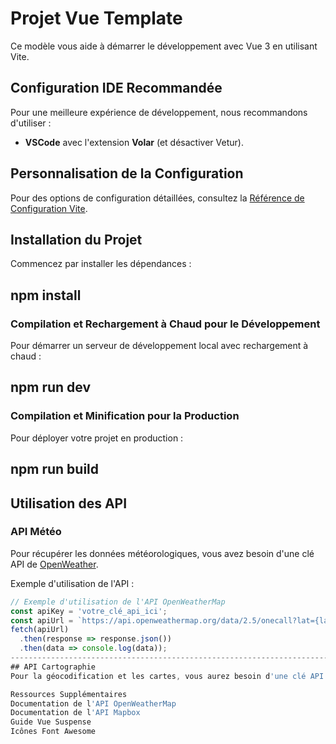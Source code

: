 # Projet Vue Template

Ce modèle vous aide à démarrer le développement avec Vue 3 en utilisant Vite.

## Configuration IDE Recommandée
Pour une meilleure expérience de développement, nous recommandons d'utiliser :
- **VSCode** avec l'extension **Volar** (et désactiver Vetur).

## Personnalisation de la Configuration
Pour des options de configuration détaillées, consultez la [Référence de Configuration Vite](https://vitejs.dev/config/).

## Installation du Projet
Commencez par installer les dépendances :

## npm install

### Compilation et Rechargement à Chaud pour le Développement
Pour démarrer un serveur de développement local avec rechargement à chaud :

## npm run dev

### Compilation et Minification pour la Production
Pour déployer votre projet en production :

## npm run build

## Utilisation des API
### API Météo
Pour récupérer les données météorologiques, vous avez besoin d'une clé API de [OpenWeather](https://openweathermap.org/api/one-call-api).

Exemple d'utilisation de l'API :
```javascript
// Exemple d'utilisation de l'API OpenWeatherMap
const apiKey = 'votre_clé_api_ici';
const apiUrl = `https://api.openweathermap.org/data/2.5/onecall?lat={lat}&lon={lon}&exclude={part}&appid=${apiKey}&units=metric`;
fetch(apiUrl)
  .then(response => response.json())
  .then(data => console.log(data));
-----------------------------------------------------------------------------------------------------------------------------------------------------------------
## API Cartographie
Pour la géocodification et les cartes, vous aurez besoin d'une clé API de Mapbox.

Ressources Supplémentaires
Documentation de l'API OpenWeatherMap
Documentation de l'API Mapbox
Guide Vue Suspense
Icônes Font Awesome
